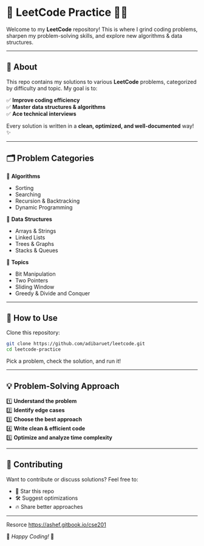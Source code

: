 # 🚀 LeetCode Practice 👨‍💻  

Welcome to my **LeetCode** repository! This is where I grind coding problems, sharpen my problem-solving skills, and explore new algorithms & data structures.  

---

## 📌 About  

This repo contains my solutions to various **LeetCode** problems, categorized by difficulty and topic. My goal is to:  

✅ **Improve coding efficiency**  
✅ **Master data structures & algorithms**  
✅ **Ace technical interviews**  

Every solution is written in a **clean, optimized, and well-documented** way! ✨  

---

## 🗂 Problem Categories  

📌 **Algorithms**  
- Sorting  
- Searching  
- Recursion & Backtracking  
- Dynamic Programming  

📌 **Data Structures**  
- Arrays & Strings  
- Linked Lists  
- Trees & Graphs  
- Stacks & Queues  

📌 **Topics**  
- Bit Manipulation  
- Two Pointers  
- Sliding Window  
- Greedy & Divide and Conquer  

---

## 🚀 How to Use  

Clone this repository:  

```bash
git clone https://github.com/adibaruet/leetcode.git
cd leetcode-practice
```

Pick a problem, check the solution, and run it!  

---

## 💡 Problem-Solving Approach  

1️⃣ **Understand the problem**  
2️⃣ **Identify edge cases**  
3️⃣ **Choose the best approach**  
4️⃣ **Write clean & efficient code**  
5️⃣ **Optimize and analyze time complexity**  

  

---

## 🤝 Contributing  

Want to contribute or discuss solutions? Feel free to:  

- 🌟 Star this repo  
- 🛠 Suggest optimizations  
- 🔥 Share better approaches  

---

Resorce
https://ashef.gitbook.io/cse201

🚀 _Happy Coding!_ 🎯  


